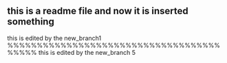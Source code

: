 this is a readme file
and now it is inserted something
------------------------------------------------
this is edited by the new_branch1
%%%%%%%%%%%%%%%%%%%%%%%%%%%%%%%%%%%%%%%%%
this is edited by the new_branch 5
